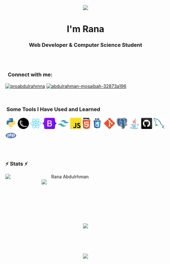 <p align="center">
  <img width="2000" src="https://capsule-render.vercel.app/api?type=waving&color=gradient&!&height=200&section=header"/>
</p>

<h1 align="center">
  I'm Rana
</h1>
<h3 align="center">
  Web Developer & Computer Science Student 
</h3>
<br>
<br>

<h3 align="left">&nbsp; Connect with me:</h3>
<p align="left">
<a href="https://twitter.com/RanaAbdulrhmanD" target="blank"><img align="center" src="https://raw.githubusercontent.com/rahuldkjain/github-profile-readme-generator/master/src/images/icons/Social/twitter.svg" alt="proabdulrahmna" height="30" width="40" /></a>
<a href="https://www.linkedin.com/in/ranaaldossari/" target="blank"><img align="center" src="https://raw.githubusercontent.com/rahuldkjain/github-profile-readme-generator/master/src/images/icons/Social/linked-in-alt.svg" alt="abdulrahman-mosaibah-32873a196" height="30" width="40" /></a>
</p>
<br>

<h3> &nbsp;Some Tools I Have Used and Learned</h3>
<div>
  <img title="Python" height="35" src="images/python-original.svg">
  <img title="Flask" height="35" src="images/flask.png">
  <img title="React" height="35" src="images/react-original.svg">
  <img title="React" height="35" src="images/bootstrap.svg">
  <img title="React" height="35" src="images/tailwind.svg">
  <img title="Javascript" height="35" src="images/javascript.svg">
  <img title="HTML5" height="35" src="images/html5.svg">
  <img title="CSS" height="35" src="images/css.svg">
  <img title="Git" height="35" src="images/git-original.svg">
  <img title="PostgreSQL" height="35" src="images/postgresql.svg">
  <img title="Java" height="35" src="images/java-original.svg">
  <img title="GitHub" height="35" src="images/github.svg">
  <img title="MySQL" height="35" src="images/mysql.svg">
  <img title="PHP" height="35" src="images/php.svg">
</div>
<br>
<br>

<h3>⚡ Stats ⚡</h3>
<p align=center>
  <div align=center>
    <a href="https://github.com/denvercoder1/github-readme-streak-stats" title="Go to Source">
      <img align="left" width=390 src="https://github-readme-streak-stats.herokuapp.com/?user=RanaAbdulrhman&theme=react&border=61dafb&hide_border=true" alt="Rana Abdulrhman" />
    </a>
    <a href="https://github.com/anuraghazra/github-readme-stats" title="Go to Source">
      <img align="right" width=390 src="https://github-readme-stats.vercel.app/api?username=RanaAbdulrhman&show_icons=true&theme=react&border_color=61dafb&hide_border=true" />
    </a>
  </div>
  <br><br><br><br><br><br><br><br><br>
  <div align=center>
     <a href="https://github.com/anuraghazra/github-readme-stats" title="Go to Source">
      <img align="center" width=370 src="https://github-readme-stats.vercel.app/api/wakatime?username=Rana_d4&show_icons=true&theme=react&border_color=61dafb&hide_border=true" />
    </a>
  </div>
</p>

<br/><br/><br/>

<p align="center">
  <img src="https://capsule-render.vercel.app/api?type=waving&color=gradient&height=200&section=footer"/>
</p>

